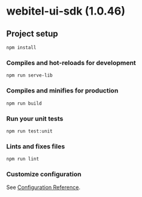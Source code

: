 # webitel-ui-sdk (1.0.46)

## Project setup

```
npm install
```

### Compiles and hot-reloads for development

```
npm run serve-lib
```

### Compiles and minifies for production

```
npm run build
```

### Run your unit tests

```
npm run test:unit
```

### Lints and fixes files

```
npm run lint
```

### Customize configuration

See [Configuration Reference](https://cli.vuejs.org/config/).
